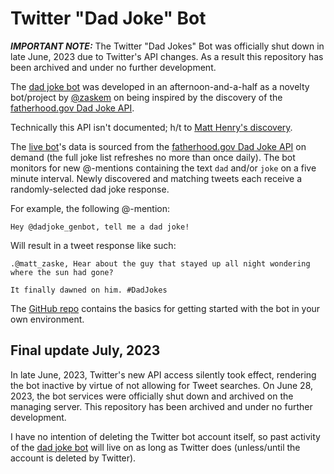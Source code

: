 # Twitter "Dad Joke" Bot
___IMPORTANT NOTE:___ The Twitter "Dad Jokes" Bot was officially shut down in late June, 2023 due to Twitter's API changes. As a result this repository has been archived and under no further development.

The [dad joke bot](https://twitter.com/dadjoke_genbot) was developed in an afternoon-and-a-half as a novelty bot/project by [@zaskem](https://github.com/zaskem) on being inspired by the discovery of the [fatherhood.gov Dad Joke API](https://www.fatherhood.gov/for-dads/dad-jokes).

Technically this API isn't documented; h/t to [Matt Henry's discovery](https://twitter.com/heymatthenry/status/1370462717237153799).

The [live bot](https://twitter.com/dadjoke_genbot)'s data is sourced from the [fatherhood.gov Dad Joke API](https://www.fatherhood.gov/for-dads/dad-jokes) on demand (the full joke list refreshes no more than once daily). The bot monitors for new @-mentions containing the text `dad` and/or `joke` on a five minute interval. Newly discovered and matching tweets each receive a randomly-selected dad joke response.

For example, the following @-mention:

`Hey @dadjoke_genbot, tell me a dad joke!`

Will result in a tweet response like such:

```
.@matt_zaske, Hear about the guy that stayed up all night wondering where the sun had gone?

It finally dawned on him. #DadJokes
```

The [GitHub repo](https://github.com/zaskem/twitterbot-dadjokes) contains the basics for getting started with the bot in your own environment.

## Final update July, 2023
In late June, 2023, Twitter's new API access silently took effect, rendering the bot inactive by virtue of not allowing for Tweet searches. On June 28, 2023, the bot services were officially shut down and archived on the managing server. This repository has been archived and under no further development.

I have no intention of deleting the Twitter bot account itself, so past activity of the [dad joke bot](https://twitter.com/dadjoke_genbot) will live on as long as Twitter does (unless/until the account is deleted by Twitter).